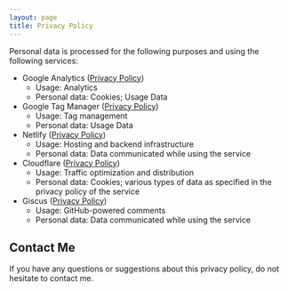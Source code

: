 ```yaml
---
layout: page
title: Privacy Policy
---
```


Personal data is processed for the following purposes and using the following services:

* Google Analytics ([Privacy Policy](https://policies.google.com/privacy?hl=en))
    * Usage: Analytics
    * Personal data: Cookies; Usage Data
* Google Tag Manager ([Privacy Policy](https://policies.google.com/privacy?hl=en))
    * Usage: Tag management
    * Personal data: Usage Data
* Netlify ([Privacy Policy](https://www.netlify.com/privacy/))
    * Usage: Hosting and backend infrastructure
    * Personal data: Data communicated while using the service
* Cloudflare ([Privacy Policy](https://www.cloudflare.com/privacypolicy/))
    * Usage: Traffic optimization and distribution
    * Personal data: Cookies; various types of data as specified in the privacy policy of the service
* Giscus ([Privacy Policy](https://github.com/giscus/giscus/blob/main/PRIVACY-POLICY.md))
    * Usage: GitHub-powered comments
    * Personal data: Data communicated while using the service

## Contact Me

If you have any questions or suggestions about this privacy policy, do not hesitate to contact me.

